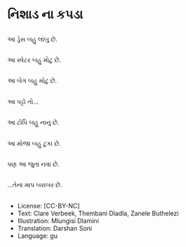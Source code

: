 # નિશાડ ના કપડા

##
આ ડ્રેસ બહુ લાંબુ છે.

##
આ સ્વેટર બહુ મોટુ છે.

##
આ બેગ બહુ મોટુ છે.

##
આ પટ્ટો તો...

##
આ ટોપિ બહુ નાનુ છે.

##
આ મોજા બહુ ટુકા છે.

##
પણ આ જુતા નવા છે.

##
...તેના માપ બરાબર છે.

##
* License: [CC-BY-NC]
* Text: Clare Verbeek, Thembani Dladla, Zanele Buthelezi
* Illustration: Mlungisi Dlamini
* Translation: Darshan Soni
* Language: gu
